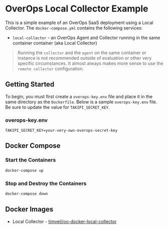 # OverOps Local Collector Example
This is a simple example of an OverOps SaaS deployment using a Local Collector.  The `docker-compose.yml` contains the following services:
* `local-collector` - an OverOps Agent and Collector running in the same container container (aka Local Collector)

> Running the `collector` and the `agent` on the same container or instance is not recommended outside of evaluation or other very specific circumstances.  It almost always makes more sense to use the `remote collector` configuration.

## Getting Started
To begin, you must first create a `overops-key.env` file and place it in the same directory as the `Dockerfile`.  Below is a sample `overops-key.env` file.  Be sure to update the value for `TAKIPI_SECRET_KEY`.

### overops-key.env
```properties
TAKIPI_SECRET_KEY=your-very-own-overops-secret-key
```

## Docker Compose

### Start the Containers
```bash
docker-compose up
```

### Stop and Destroy the Containers
```bash
docker-compose down
```

## Docker Images
* Local Collector - [timveil/oo-docker-local-collector](https://hub.docker.com/r/timveil/oo-docker-local-collector/)